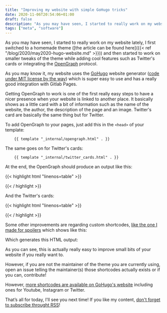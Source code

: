 ```yaml
---
title: "Improving my website with simple GoHugo tricks"
date: 2020-11-06T20:54:06+01:00
draft: false
description: "As you may have seen, I started to really work on my website lately..."
tags: ["meta", "software"]
---
```


As you may have seen, I started to really work on my website lately, I first switched to a homemade theme ([the article can be found here]({{< ref "/blog/2020/may2020-hugo-website.md" >}})) and then started to work on smaller tweaks of the theme while adding cool features such as Twitter's cards or integrating the [OpenGraph](https://ogp.me/) protocol.

As you may know it, my website uses the [GoHugo](https://gohugo.io/) website generator ([code under MIT license by the way](https://forge.tedomum.net/jae/main-website)) which is super easy to use and has a really good integration with Gitlab Pages.

Getting OpenGraph to work is one of the first really easy steps to have a nicer presence when your website is linked to another place. It basically shows as a little card with a bit of information such as the name of the website, the author, the description of the page and an image. Twitter's card are basically the same thing but for Twitter.

To add OpenGraph to your pages, just add this in the `<head>` of your template:

```
    {{ template "_internal/opengraph.html" . }}
```

The same goes on for Twitter's cards:

```
    {{ template "_internal/twitter_cards.html" . }}
```

At the end, the OpenGraph should produce an output like this:

{{< highlight html "linenos=table" >}}

<meta property="og:site_name" content="Jae" />
<meta property="og:locale" content="nn_NO" />
<meta property="og:type" content="article" />
<meta property="og:url" content="http://jae.moe/blog/nov2020-improvements/" />
<meta property="og:title" content="Improving my website with simple GoHugo tricks" />
<meta property="og:image" content="http://jae.moe/images/logo.svg" />
<meta property="og:description" content="As you may have seen, I started to really work on my website lately..." />
{{< / highlight >}}

And the Twitter's cards:

{{< highlight html "linenos=table" >}}

<meta name="twitter:card" content="summary"/>
<meta name="twitter:title" content="Improving my website with simple GoHugo tricks"/>
<meta name="twitter:description" content="As you may have seen, I started to really work on my website lately..."/>
{{< / highlight >}}

Some other improvements are regarding custom shortcodes, [like the one I made for spoilers](https://forge.tedomum.net/jae/main-website/-/blob/master/layouts/shortcodes/spoiler.html) which shows like this:

Which generates this HTML output:

As you can see, this is actually really easy to improve small bits of your website if you really want to.

However, if you are not the maintainer of the theme you are currently using, open an issue telling the maintainer(s) those shortcodes actually exists or if you can, contribute!

However, [more shortcodes are available on GoHugo's website](https://gohugo.io/content-management/shortcodes/) including ones for Youtube, Instagram or Twitter.

That’s all for today,
I'll see you next time!
If you like my content, [don't forget to subscribe throught RSS](/blog/index.xml)!
